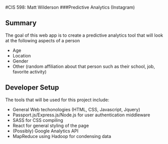 #CIS 598: Matt Wilderson
###Predictive Analytics (Instagram)
## Summary

The goal of this web app is to create a predictive analytics tool that will look at the following aspects of a person
* Age
* Location
* Gender
* Other (random affiliation about that person such as their school, job, favorite activity)

## Developer Setup

The tools that will be used for this project include:
* General Web techonologies (HTML, CSS, Javascript, Jquery)
* Passport.js/Express.js/Node.js for user authentication middleware
* SASS for CSS compiling
* React for general styling of the page
* (Possibly) Google Analytics API
* MapReduce using Hadoop for condensing data   
